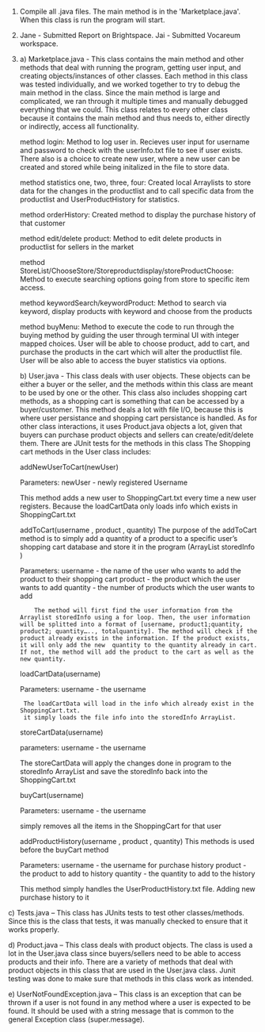 1) Compile all .java files. The main method is in the 'Marketplace.java'. When this class is run the program will start.
2) Jane - Submitted Report on Brightspace. Jai - Submitted Vocareum workspace.
3) a) Marketplace.java - This class contains the main method and other methods that deal with running the program, getting user input, and creating objects/instances of other classes. Each method in this class was tested individually, and we worked together to try to debug the main method in the class. Since the main method is large and complicated, we ran through it multiple times and manually debugged everything that we could. This class relates to every other class because it contains the main method and thus needs to, either directly or indirectly, access all functionality.
   
   method login:
      Method to log user in. Recieves user input for username and password to check with the userInfo.txt file to see if user exists. There also is a choice to create new user, where a new user can be created and stored while being initalized in the file to store data.
      
   method statistics one, two, three, four:
      Created local Arraylists to store data for the changes in the productlist and to call specific data from the productlist and UserProductHistory for statistics.
      
   method orderHistory:
      Created method to display the purchase history of that customer
   
   method edit/delete product:
      Method to edit delete products in productlist for sellers in the market
   
   method StoreList/ChooseStore/Storeproductdisplay/storeProductChoose:
      Method to execute searching options going from store to specific item access.
      
   method keywordSearch/keywordProduct:
      Method to search via keyword, display products with keyword and choose from the products
      
   method buyMenu:
      Method to execute the code to run through the buying method by guiding the user through terminal UI with integer mapped choices. User will be able to choose product, add to cart, and purchase the products in the cart which will alter the productlist file.
      User will be also able to access the buyer statistics via options.

   b) User.java - This class deals with user objects. These objects can be either a buyer or the seller, and the methods within this class are meant to be used by one or the other. This class also includes shopping cart methods, as a shopping cart is something that can be accessed by a buyer/customer. This method deals a lot with file I/O, because this is where user persistance and shopping cart persistance is handled. As for other class interactions, it uses Product.java objects a lot, given that buyers can purchase product objects and sellers can create/edit/delete them. There are JUnit tests for the methods in this class
   The Shopping cart methods in the User class includes:

   addNewUserToCart(newUser) 

   Parameters:
   newUser - newly registered Username

   This method adds a new user to ShoppingCart.txt every time a new user registers. Because the loadCartData only loads info which exists in ShoppingCart.txt
	

   addToCart(username , product , quantity)
      The purpose of the addToCart method is to simply add a quantity of a product to a specific user’s shopping cart database and store it in the program (ArrayList storedInfo )

   Parameters:
      username - the name of the user who wants to add the product to their shopping cart
         product - the product which the user wants to add
         quantity - the number of products which the user wants to add

           The method will first find the user information from the Arraylist storedInfo using a for loop. Then, the user information will be splitted into a format of [username, product1;quantity, product2; quantity….., totalquantity]. The method will check if the product already exists in the information. If the product exists, it will only add the new  quantity to the quantity already in cart. If not, the method will add the product to the cart as well as the new quantity.


   loadCartData(username)

      Parameters:
         username - the username 

        The loadCartData will load in the info which already exist in the ShoppingCart.txt.
        it simply loads the file info into the storedInfo ArrayList.

   storeCartData(username)

      parameters:
         username - the username

      The storeCartData will apply the changes done in program to the storedInfo ArrayList and save the storedInfo back into the ShoppingCart.txt

   buyCart(username)

      Parameters:
         username - the username

      simply removes all the items in the ShoppingCart for that user

   addProductHistory(username , product , quantity)
      This methods is used before the buyCart method

      Parameters:
         username - the username for purchase history
         product - the product to add to history
         quantity - the quantity to add to the history

      This method simply handles the UserProductHistory.txt file. Adding new purchase history to it


c) Tests.java – This class has JUnits tests to test other classes/methods. Since this is the class that tests, it was manually checked to ensure that it works properly. 

d) Product.java – This class deals with product objects. The class is used a lot in the User.java class since buyers/sellers need to be able to access products and their info. There are a variety of methods that deal with product objects in this class that are used in the User.java class. Junit testing was done to make sure that methods in this class work as intended. 

e) UserNotFoundException.java – This class is an exception that can be thrown if a user is not found in any method where a user is expected to be found. It should be used with a string message that is common to the general Exception class (super.message). 
